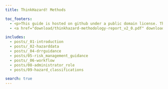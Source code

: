 ```yaml
---
title: ThinkHazard! Methods

toc_footers:
  - <p>This guide is hosted on github under a public domain license. The original work is a product of <a target="_blank"  href="https://www.thinkhazard.org">GFDRR ThinkHazard! project</a>.</p>
  - <a href="download/thinkhazard-methodology-report_v2_0.pdf" download="thinkhazard-methodology-report_v2_0.pdf" class="btn -black">Download PDF</a>

includes:
  - posts/_01-introduction
  - posts/_02-hazarddata
  - posts/_04-drrguidance
  - posts/05-risk_management_guidance
  - posts/_06-workflow
  - posts/08-administrator_role
  - posts/09-hazard_classifications

search: true
---
```

